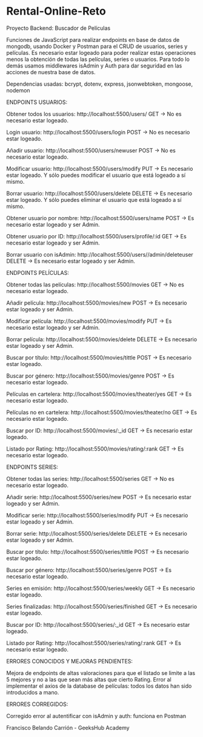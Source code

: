 # Rental-Online-Reto
Proyecto Backend: Buscador de Películas

Funciones de JavaScript para realizar endpoints en base de datos de mongodb, usando Docker y Postman para el CRUD de usuarios, series y películas. Es necesario estar logeado para poder realizar estas operaciones menos la obtención de todas las películas, series o usuarios. Para todo lo demás usamos middlewares isAdmin y Auth para dar seguridad en las acciones de nuestra base de datos.


Dependencias usadas: bcrypt, dotenv, express, jsonwebtoken, mongoose, nodemon




ENDPOINTS USUARIOS:



Obtener todos los usuarios: http://localhost:5500/users/ GET -> No es necesario estar logeado.

Login usuario: http://localhost:5500/users/login POST -> No es necesario estar logeado.

Añadir usuario: http://localhost:5500/users/newuser POST -> No es necesario estar logeado.

Modificar usuario: http://localhost:5500/users/modify PUT -> Es necesario estar logeado. Y sólo puedes modificar el usuario que está logeado a sí mismo.

Borrar usuario: http://localhost:5500/users/delete DELETE -> Es necesario estar logeado. Y sólo puedes eliminar el usuario que está logeado a sí mismo.

Obtener usuario por nombre: http://localhost:5500/users/name POST -> Es necesario estar logeado y ser Admin.

Obtener usuario por ID: http://localhost:5500/users/profile/:id GET -> Es necesario estar logeado y ser Admin.

Borrar usuario con isAdmin: http://localhost:5500/users//admin/deleteuser DELETE -> Es necesario estar logeado y ser Admin.




ENDPOINTS PELÍCULAS:



Obtener todas las películas: http://localhost:5500/movies GET -> No es necesario estar logeado.

Añadir película: http://localhost:5500/movies/new POST -> Es necesario estar logeado y ser Admin.

Modificar película: http://localhost:5500/movies/modify PUT -> Es necesario estar logeado y ser Admin.

Borrar película: http://localhost:5500/movies/delete DELETE -> Es necesario estar logeado y ser Admin.

Buscar por título: http://localhost:5500/movies/tittle POST  -> Es necesario estar logeado.

Buscar por género: http://localhost:5500/movies/genre POST  -> Es necesario estar logeado.

Películas en cartelera: http://localhost:5500/movies/theater/yes GET  -> Es necesario estar logeado.

Películas no en cartelera: http://localhost:5500/movies/theater/no GET  -> Es necesario estar logeado.

Buscar por ID: http://localhost:5500/movies/:_id GET  -> Es necesario estar logeado.

Listado por Rating: http://localhost:5500/movies/rating/:rank GET  -> Es necesario estar logeado.




ENDPOINTS SERIES:



Obtener todas las series: http://localhost:5500/series GET -> No es necesario estar logeado.

Añadir serie: http://localhost:5500/series/new POST -> Es necesario estar logeado y ser Admin.

Modificar serie: http://localhost:5500/series/modify PUT -> Es necesario estar logeado y ser Admin.

Borrar serie: http://localhost:5500/series/delete DELETE -> Es necesario estar logeado y ser Admin.

Buscar por título: http://localhost:5500/series/tittle POST -> Es necesario estar logeado.

Buscar por género: http://localhost:5500/series/genre POST -> Es necesario estar logeado.

Series en emisión: http://localhost:5500/series/weekly GET -> Es necesario estar logeado.

Series finalizadas: http://localhost:5500/series/finished GET -> Es necesario estar logeado.

Buscar por ID: http://localhost:5500/series/:_id GET -> Es necesario estar logeado.

Listado por Rating: http://localhost:5500/series/rating/:rank GET -> Es necesario estar logeado.


ERRORES CONOCIDOS Y MEJORAS PENDIENTES:

Mejora de endpoints de altas valoraciones para que el listado se limite a las 5 mejores y no a las que sean más altas que cierto Rating.
Error al implementar el axios de la database de películas: todos los datos han sido introducidos a mano.

ERRORES CORREGIDOS:

Corregido error al autentificar con isAdmin y auth: funciona en Postman


Francisco Belando Carrión - GeeksHub Academy
